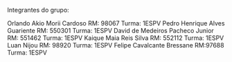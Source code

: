 Integrantes do grupo:

Orlando Akio Morii Cardoso RM: 98067 Turma: 1ESPV
Pedro Henrique Alves Guariente RM: 550301 Turma: 1ESPV
David de Medeiros Pacheco Junior RM: 551462 Turma: 1ESPV 
Kaique Maia Reis Silva RM: 552112 Turma: 1ESPV
Luan Nijou RM: 98920 Turma: 1ESPV
Felipe Cavalcante Bressane RM:97688 Turma: 1ESPV

